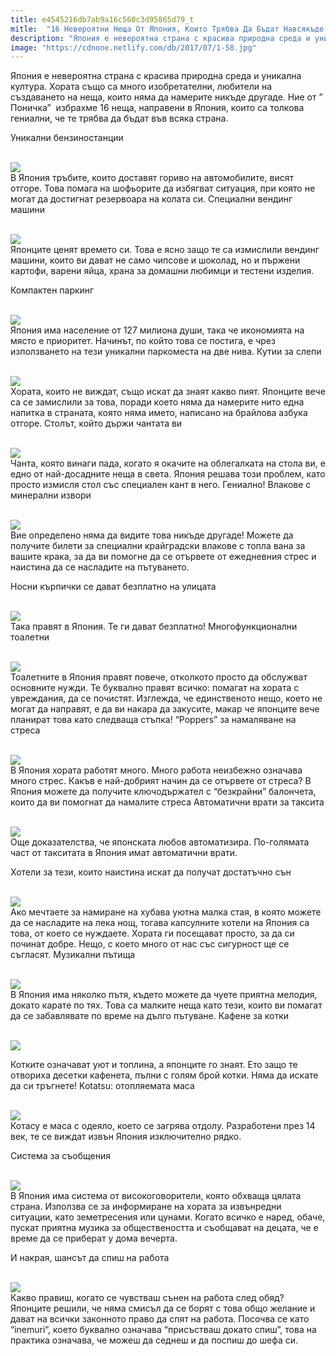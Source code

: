 ```yaml
---
title: e4545216db7ab9a16c560c3d95865d79_t
mitle:  "16 Невероятни Неща От Япония, Които Трябва Да Бъдат Навсякъде!"
description: "Япония е невероятна страна с красива природна среда и уникална култура. Хората също са много изобретателни, любители на създаването на неща, които няма да намерите "
image: "https://cdnone.netlify.com/db/2017/07/1-58.jpg"
---
```


 <p>Япония е невероятна страна с красива природна среда и уникална култура. Хората също са много изобретателни, любители на създаването на неща, които няма да намерите никъде другаде. Ние от ” Поничка”  избрахме 16 неща, направени в Япония, които са толкова гениални, че те трябва да бъдат във всяка страна.</p>      <p> Уникални бензиностанции</p> <p> <br/><img src="https://cdnone.netlify.com/db/2017/07/1-58.jpg"/><br/> В Япония тръбите, които доставят гориво на автомобилите, висят отгоре. Това помага на шофьорите да избягват ситуация, при която не могат да достигнат резервоара на колата си. Специални вендинг машини</p> <p> <br/><img src="https://cdnone.netlify.com/db/2017/07/2-56.jpg"/><br/> Японците ценят времето си. Това е ясно защо те са измислили вендинг машини, които ви дават не само чипсове и шоколад, но и пържени картофи, варени яйца, храна за домашни любимци и тестени изделия.</p>      <p> Компактен паркинг</p> <p> <br/><img src="https://cdnone.netlify.com/db/2017/07/3-57.jpg"/><br/> Япония има население от 127 милиона души, така че икономията на място е приоритет. Начинът, по който това се постига, е чрез използването на тези уникални паркоместа на две нива. Кутии за слепи</p> <p> <br/><img src="https://cdnone.netlify.com/db/2017/07/4-59.jpg"/><br/> Хората, които не виждат, също искат да знаят какво пият. Японците вече са се замислили за това, поради което няма да намерите нито една напитка в страната, която няма името, написано на брайлова азбука отгоре. Столът, който държи чантата ви</p> <p> <br/><img src="https://cdnone.netlify.com/db/2017/07/5-58.jpg"/><br/> Чанта, която винаги пада, когато я окачите на облегалката на стола ви, е едно от най-досадните неща в света. Япония решава този проблем, като просто измисля стол със специален кант в него. Гениално! Влакове с минерални извори</p>      <p> <br/><img src="https://cdnone.netlify.com/db/2017/07/6-60.jpg"/><br/> Вие определено няма да видите това никъде другаде! Можете да получите билети за специални крайградски влакове с топла вана за вашите крака, за да ви помогне да се отървете от ежедневния стрес и наистина да се насладите на пътуването.</p> <p> Носни кърпички се дават безплатно на улицата</p> <p> <br/><img src="https://cdnone.netlify.com/db/2017/07/7-56.jpg"/><br/> Така правят в Япония. Те ги дават безплатно! Многофункционални тоалетни</p> <p> <br/><img src="https://cdnone.netlify.com/db/2017/07/8-56.jpg"/><br/> Тоалетните в Япония правят повече, отколкото просто да обслужват основните нужди. Те буквално правят всичко: помагат на хората с увреждания, да се почистят. Изглежда, че единственото нещо, което не могат да направят, е да ви накара да закусите, макар че японците вече планират това като следваща стъпка! “Poppers” за намаляване на стреса</p> <p> <br/><img src="https://cdnone.netlify.com/db/2017/07/9-52.jpg"/><br/> В Япония хората работят много. Много работа неизбежно означава много стрес. Какъв е най-добрият начин да се отървете от стреса? В Япония можете да получите ключодържател с “безкрайни” балончета, които да ви помогнат да намалите стреса Автоматични врати за таксита</p> <p> <br/><img src="https://cdnone.netlify.com/db/2017/07/10-56.jpg"/><br/> Още доказателства, че японската любов автоматизира. По-голямата част от такситата в Япония имат автоматични врати.</p>      <p> Хотели за тези, които наистина искат да получат достатъчно сън</p> <p> <br/><img src="https://cdnone.netlify.com/db/2017/07/11-48.jpg"/><br/> Ако мечтаете за намиране на хубава уютна малка стая, в която можете да се насладите на лека нощ, тогава капсулните хотели на Япония са това, от което се нуждаете. Хората ги посещават просто, за да си починат добре. Нещо, с което много от нас със сигурност ще се съгласят. Музикални пътища</p> <p> <br/><img src="https://cdnone.netlify.com/db/2017/07/12-47.jpg"/><br/> В Япония има няколко пътя, където можете да чуете приятна мелодия, докато карате по тях. Това са малките неща като тези, които ви помагат да се забавлявате по време на дълго пътуване. Кафене за котки</p> <p> <br/><img src="https://cdnone.netlify.com/db/2017/07/13-44.jpg"/><br/></p>      <p>Котките означават уют и топлина, а японците го знаят. Ето защо те отвориха десетки кафенета, пълни с голям брой котки. Няма да искате да си тръгнете! Kotatsu: отопляемата маса</p> <p> <br/><img src="https://cdnone.netlify.com/db/2017/07/14-40.jpg"/><br/> Котасу е маса с одеяло, което се загрява отдолу. Разработени през 14 век, те се виждат извън Япония изключително рядко.</p> <p> Система за съобщения</p> <p> <br/><img src="https://cdnone.netlify.com/db/2017/07/15-34.jpg"/><br/> В Япония има система от високоговорители, която обхваща цялата страна. Използва се за информиране на хората за извънредни ситуации, като земетресения или цунами. Когато всичко е наред, обаче, пускат приятна музика за обществеността и съобщават на децата, че е време да се приберат у дома вечерта.</p> <p> И накрая, шансът да спиш на работа</p> <p> <br/><img src="https://cdnone.netlify.com/db/2017/07/16-29.jpg"/><br/> Какво правиш, когато се чувстваш сънен на работа след обяд? Японците решили, че няма смисъл да се борят с това общо желание и дават на всички законното право да спят на работа. Посочва се като “inemuri”, което буквално означава “присъстваш докато спиш”, това на практика означава, че можеш да седнеш и да поспиш до шефа си.</p>       